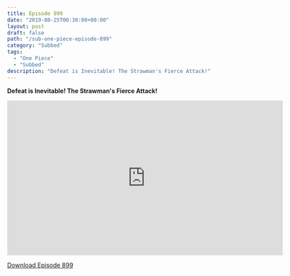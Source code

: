 ```yaml
---
title: Episode 899
date: "2019-08-25T00:30:00+00:00"
layout: post
draft: false
path: "/sub-one-piece-episode-899"
category: "Subbed"
tags:
  - "One Piece"
  - "Subbed"
description: "Defeat is Inevitable! The Strawman's Fierce Attack!"
---
```


**Defeat is Inevitable! The Strawman's Fierce Attack!**

<iframe width="640" height="360" src="https://www.rapidvideo.com/e/G6CC5Q5XQ4" frameborder="0" marginwidth=0 marginheight=0 scrolling=no allowfullscreen></iframe>

<a href="http://ouo.io/qs/eCodkFEQ?s=https://rapidvid.to/d/https://www.rapidvideo.com/e/G6CC5Q5XQ4">Download Episode 899</a>
